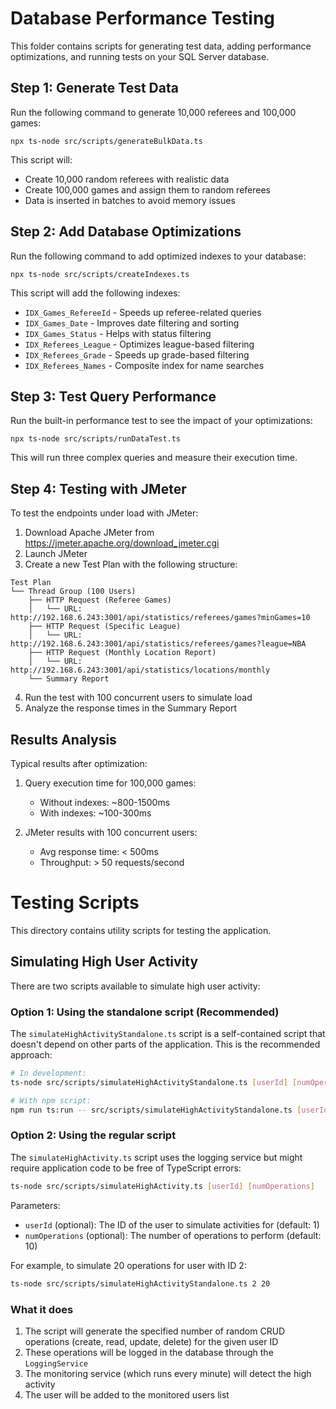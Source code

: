 # Database Performance Testing

This folder contains scripts for generating test data, adding performance optimizations, and running tests on your SQL Server database.

## Step 1: Generate Test Data

Run the following command to generate 10,000 referees and 100,000 games:

```
npx ts-node src/scripts/generateBulkData.ts
```

This script will:
- Create 10,000 random referees with realistic data
- Create 100,000 games and assign them to random referees
- Data is inserted in batches to avoid memory issues

## Step 2: Add Database Optimizations

Run the following command to add optimized indexes to your database:

```
npx ts-node src/scripts/createIndexes.ts
```

This script will add the following indexes:
- `IDX_Games_RefereeId` - Speeds up referee-related queries
- `IDX_Games_Date` - Improves date filtering and sorting
- `IDX_Games_Status` - Helps with status filtering
- `IDX_Referees_League` - Optimizes league-based filtering
- `IDX_Referees_Grade` - Speeds up grade-based filtering
- `IDX_Referees_Names` - Composite index for name searches

## Step 3: Test Query Performance

Run the built-in performance test to see the impact of your optimizations:

```
npx ts-node src/scripts/runDataTest.ts
```

This will run three complex queries and measure their execution time.

## Step 4: Testing with JMeter

To test the endpoints under load with JMeter:

1. Download Apache JMeter from https://jmeter.apache.org/download_jmeter.cgi
2. Launch JMeter
3. Create a new Test Plan with the following structure:

```
Test Plan
└── Thread Group (100 Users)
    ├── HTTP Request (Referee Games)
    │   └── URL: http://192.168.6.243:3001/api/statistics/referees/games?minGames=10
    ├── HTTP Request (Specific League)
    │   └── URL: http://192.168.6.243:3001/api/statistics/referees/games?league=NBA
    ├── HTTP Request (Monthly Location Report)
    │   └── URL: http://192.168.6.243:3001/api/statistics/locations/monthly
    └── Summary Report
```

4. Run the test with 100 concurrent users to simulate load
5. Analyze the response times in the Summary Report

## Results Analysis

Typical results after optimization:

1. Query execution time for 100,000 games:
   - Without indexes: ~800-1500ms
   - With indexes: ~100-300ms

2. JMeter results with 100 concurrent users:
   - Avg response time: < 500ms
   - Throughput: > 50 requests/second

# Testing Scripts

This directory contains utility scripts for testing the application.

## Simulating High User Activity

There are two scripts available to simulate high user activity:

### Option 1: Using the standalone script (Recommended)

The `simulateHighActivityStandalone.ts` script is a self-contained script that doesn't depend on other parts of the application. This is the recommended approach:

```bash
# In development:
ts-node src/scripts/simulateHighActivityStandalone.ts [userId] [numOperations]

# With npm script:
npm run ts:run -- src/scripts/simulateHighActivityStandalone.ts [userId] [numOperations]
```

### Option 2: Using the regular script

The `simulateHighActivity.ts` script uses the logging service but might require application code to be free of TypeScript errors:

```bash
ts-node src/scripts/simulateHighActivity.ts [userId] [numOperations]
```

Parameters:
- `userId` (optional): The ID of the user to simulate activities for (default: 1)
- `numOperations` (optional): The number of operations to perform (default: 10)

For example, to simulate 20 operations for user with ID 2:
```bash
ts-node src/scripts/simulateHighActivityStandalone.ts 2 20
```

### What it does

1. The script will generate the specified number of random CRUD operations (create, read, update, delete) for the given user ID
2. These operations will be logged in the database through the `LoggingService`
3. The monitoring service (which runs every minute) will detect the high activity
4. The user will be added to the monitored users list 